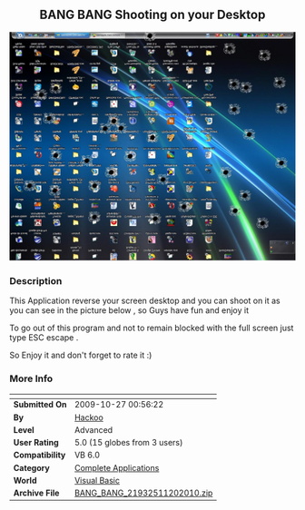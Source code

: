 ﻿<div align="center">

## BANG BANG Shooting on your Desktop

<img src="PIC201011201144395149.jpg">
</div>

### Description

This Application reverse your screen desktop and you can shoot on it as you can see in the picture below , so Guys have fun and enjoy it

To go out of this program and not to remain blocked with the full screen just type ESC escape .

So Enjoy it and don't forget to rate it :)
 
### More Info
 


<span>             |<span>
---                |---
**Submitted On**   |2009-10-27 00:56:22
**By**             |[Hackoo](https://github.com/Planet-Source-Code/PSCIndex/blob/master/ByAuthor/hackoo.md)
**Level**          |Advanced
**User Rating**    |5.0 (15 globes from 3 users)
**Compatibility**  |VB 6\.0
**Category**       |[Complete Applications](https://github.com/Planet-Source-Code/PSCIndex/blob/master/ByCategory/complete-applications__1-27.md)
**World**          |[Visual Basic](https://github.com/Planet-Source-Code/PSCIndex/blob/master/ByWorld/visual-basic.md)
**Archive File**   |[BANG\_BANG\_21932511202010\.zip](https://github.com/Planet-Source-Code/hackoo-bang-bang-shooting-on-your-desktop__1-73605/archive/master.zip)








